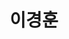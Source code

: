 ---
layout: page
title: 이경훈
description: MS Student
img: /assets/img/이경훈.jpg
importance: 12
category: current
redirect: https://www.linkedin.com/in/kyunghun-lee-b49515358/?utm_source=share&utm_campaign=share_via&utm_content=profile&utm_medium=ios_app
---